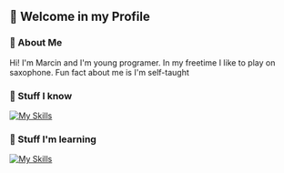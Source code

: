 ## 👋 Welcome in my Profile

### 📖 About Me
Hi! I'm Marcin and I'm young programer. In my freetime I like to play on saxophone. Fun fact about me is I'm self-taught

### 🔨 Stuff I know
[![My Skills](https://skillicons.dev/icons?i=html,css,git,github&perline=3)](https://skillicons.dev) 

### 🔧 Stuff I'm learning
[![My Skills](https://skillicons.dev/icons?i=python&perline=3)](https://skillicons.dev)
